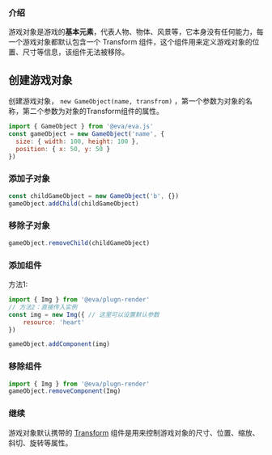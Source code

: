 ### 介绍

游戏对象是游戏的**基本元素**，代表人物、物体、风景等，它本身没有任何能力，每一个游戏对象都默认包含一个 Transform 组件，这个组件用来定义游戏对象的位置、尺寸等信息，该组件无法被移除。

## 创建游戏对象


创建游戏对象， `new GameObject(name, transfrom)` ，第一个参数为对象的名称，第二个参数为对象的Transform组件的属性。


```javascript
import { GameObject } from '@eva/eva.js'
const gameObject = new GameObject('name', {
  size: { width: 100, height: 100 },
  position: { x: 50, y: 50 }
})
```

### 添加子对象

```javascript
const childGameObject = new GameObject('b', {})
gameObject.addChild(childGameObject)
```

### 移除子对象

```javascript
gameObject.removeChild(childGameObject)
```

### 添加组件

方法1:
```javascript
import { Img } from '@eva/plugn-render'
// 方法2：直接传入实例
const img = new Img({ // 这里可以设置默认参数
	resource: 'heart'
})

gameObject.addComponent(img)

```

### 移除组件

```javascript
import { Img } from '@eva/plugn-render'
gameObject.removeComponent(Img)
```

### 继续

游戏对象默认携带的 [Transform](/tutorials/transform) 组件是用来控制游戏对象的尺寸、位置、缩放、斜切、旋转等属性。


